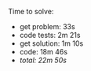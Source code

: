 Time to solve:

- get problem: 33s
- code tests: 2m 21s
- get solution: 1m 10s
- code: 18m 46s
- _total: 22m 50s_
